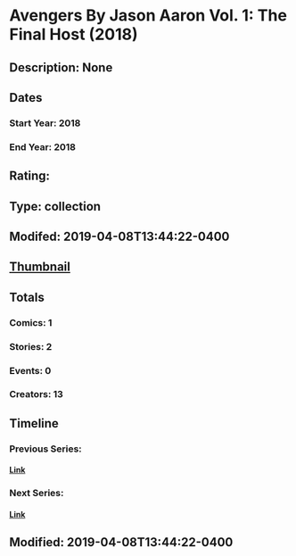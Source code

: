 # Avengers By Jason Aaron Vol. 1: The Final Host  (2018)
## Description: None
## Dates
### Start Year: 2018
### End Year: 2018
## Rating: 
## Type: collection
## Modifed: 2019-04-08T13:44:22-0400
## [Thumbnail](http://i.annihil.us/u/prod/marvel/i/mg/b/40/image_not_available.jpg)
## Totals
### Comics: 1
### Stories: 2
### Events: 0
### Creators: 13
## Timeline
### Previous Series: 
#### [Link]()
### Next Series: 
#### [Link]()
## Modified: 2019-04-08T13:44:22-0400